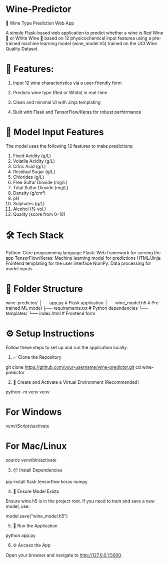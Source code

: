 # Wine-Predictor

🍷 Wine Type Prediction Web App

A simple Flask-based web application to predict whether a wine is Red Wine 🍷 or White Wine 🥂 based on 12 physicochemical input features using a pre-trained machine learning model (wine_model.h5) trained on the UCI Wine Quality Dataset.

# 🚀 Features:

1. Input 12 wine characteristics via a user-friendly form

2. Predicts wine type (Red or White) in real-time

3. Clean and minimal UI with Jinja templating

4. Built with Flask and TensorFlow/Keras for robust performance

# 🧠 Model Input Features
The model uses the following 12 features to make predictions:

1. Fixed Acidity (g/L)
2. Volatile Acidity (g/L)
3. Citric Acid (g/L)
4. Residual Sugar (g/L)
5. Chlorides (g/L)
6. Free Sulfur Dioxide (mg/L)
7. Total Sulfur Dioxide (mg/L)
8. Density (g/cm³)
9. pH
10. Sulphates (g/L)
11. Alcohol (% vol.)
12. Quality (score from 0–10)

# 🛠️ Tech Stack

Python: Core programming language
Flask: Web framework for serving the app
TensorFlow/Keras: Machine learning model for predictions
HTML/Jinja: Frontend templating for the user interface
NumPy: Data processing for model inputs

# 📁 Folder Structure

wine-predictor/
├── app.py                # Flask application
├── wine_model.h5         # Pre-trained ML model
├── requirements.txt       # Python dependencies
└── templates/
    └── index.html        # Frontend form

# ⚙️ Setup Instructions

Follow these steps to set up and run the application locally:

1. ✅ Clone the Repository

git clone https://github.com/your-username/wine-predictor.git
cd wine-predictor

2. 🐍 Create and Activate a Virtual Environment (Recommended)

python -m venv venv
# For Windows
venv\Scripts\activate
# For Mac/Linux
source venv/bin/activate

3. 📦 Install Dependencies

pip install flask tensorflow keras numpy 

4. 🔮 Ensure Model Exists

Ensure wine.h5 is in the project root. If you need to train and save a new model, use:

model.save("wine_model.h5")

5. 🧪 Run the Application

python app.py

6. 🌐 Access the App

Open your browser and navigate to http://127.0.0.1:5000.

